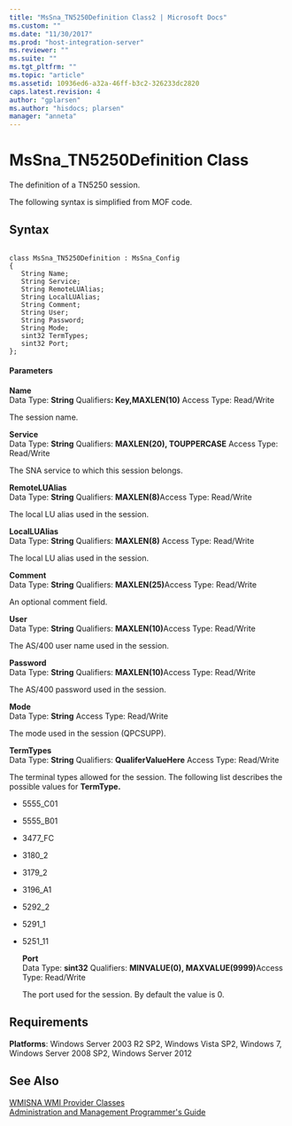 ```yaml
---
title: "MsSna_TN5250Definition Class2 | Microsoft Docs"
ms.custom: ""
ms.date: "11/30/2017"
ms.prod: "host-integration-server"
ms.reviewer: ""
ms.suite: ""
ms.tgt_pltfrm: ""
ms.topic: "article"
ms.assetid: 10936ed6-a32a-46ff-b3c2-326233dc2820
caps.latest.revision: 4
author: "gplarsen"
ms.author: "hisdocs; plarsen"
manager: "anneta"
---
```

# MsSna_TN5250Definition Class
The definition of a TN5250 session.  
  
 The following syntax is simplified from MOF code.  
  
## Syntax  
  
```  
  
class MsSna_TN5250Definition : MsSna_Config  
{  
   String Name;  
   String Service;  
   String RemoteLUAlias;  
   String LocalLUAlias;  
   String Comment;  
   String User;  
   String Password;  
   String Mode;  
   sint32 TermTypes;  
   sint32 Port;  
};  
```  
  
#### Parameters  
 **Name**  
 Data Type: **String** Qualifiers<strong>: Key,MAXLEN(10)</strong> Access Type: Read/Write  
  
 The session name.  
  
 **Service**  
 Data Type: **String** Qualifiers: **MAXLEN(20), TOUPPERCASE** Access Type: Read/Write  
  
 The SNA service to which this session belongs.  
  
 **RemoteLUAlias**  
 Data Type: **String** Qualifiers: <strong>MAXLEN(8)</strong>Access Type: Read/Write  
  
 The local LU alias used in the session.  
  
 **LocalLUAlias**  
 Data Type: **String** Qualifiers: **MAXLEN(8)** Access Type: Read/Write  
  
 The local LU alias used in the session.  
  
 **Comment**  
 Data Type: **String** Qualifiers: <strong>MAXLEN(25)</strong>Access Type: Read/Write  
  
 An optional comment field.  
  
 **User**  
 Data Type: **String** Qualifiers: <strong>MAXLEN(10)</strong>Access Type: Read/Write  
  
 The AS/400 user name used in the session.  
  
 **Password**  
 Data Type: **String** Qualifiers: <strong>MAXLEN(10)</strong>Access Type: Read/Write  
  
 The AS/400 password used in the session.  
  
 **Mode**  
 Data Type: **String** Access Type: Read/Write  
  
 The mode used in the session (QPCSUPP).  
  
 **TermTypes**  
 Data Type: **String** Qualifiers: **QualiferValueHere** Access Type: Read/Write  
  
 The terminal types allowed for the session. The following list describes the possible values for **TermType.**  
  
- 5555_C01  
  
- 5555_B01  
  
- 3477_FC  
  
- 3180_2  
  
- 3179_2  
  
- 3196_A1  
  
- 5292_2  
  
- 5291_1  
  
- 5251_11  
  
  **Port**  
  Data Type: **sint32** Qualifiers: <strong>MINVALUE(0), MAXVALUE(9999)</strong>Access Type: Read/Write  
  
  The port used for the session. By default the value is 0.  
  
## Requirements  
 **Platforms**: Windows Server 2003 R2 SP2, Windows Vista SP2, Windows 7, Windows Server 2008 SP2, Windows Server 2012  
  
## See Also  
 [WMISNA WMI Provider Classes](../core/wmisna-wmi-provider-classes2.md)   
 [Administration and Management Programmer's Guide](./administration-and-management-programmer-s-guide2.md)